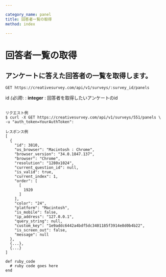 ```yaml
---

category_name: panel
title: 回答者一覧の取得
method: index

---
```


# 回答者一覧の取得

## アンケートに答えた回答者の一覧を取得します。

`GET https://creativesurvey.com/api/v1/surveys/:survey_id/panels`

id _(必須)_:
: __integer__
: 回答者を取得したいアンケートのid

~~~

リクエスト例
$ curl -X GET https://creativesurvey.com/api/v1/surveys/551/panels \
-u "auth_token=YourAuthToken":

レスポンス例
[
  {
    "id": 3810,
    "os_browser": "Macintosh : Chrome",
    "browser_version": "34.0.1847.137",
    "browser": "Chrome",
    "resolution": "1280x1024",
    "current_question_id": null,
    "is_valid": true,
    "current_index": 1,
    "order": [
      [
        1920
      ]
    ],
    "color": "24",
    "platform": "Macintosh",
    "is_mobile": false,
    "ip_address": "127.0.0.1",
    "query_string": null,
    "custom_key": "1e9addc6442a4bdf5dc3401185f3914e8d0b4b22",
    "is_screen_out": false,
    "message": null
  },
  {...},
  {...}
]

~~~

~~~
def ruby_code
  # ruby code goes here
end
~~~

